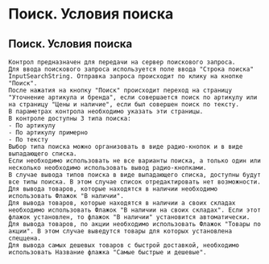 ﻿---
description: 2.4.7
---
# Поиск. Условия поиска
## Поиск. Условия поиска
	Контрол предназначен для передачи на сервер поискового запроса.
	Для ввода поискового запроса используется поле ввода "Строка поиска" InputSearchString. Отправка запроса происходит по клику на кнопке "Поиск".
	После нажатия на кнопку "Поиск" происходит переход на страницу "Уточнение артикула и бренда", если совершается поиск по артикулу или на страницу "Цены и наличие", если был совершен поиск по тексту.
	В параметрах контрола необходимо указать эти страницы.
	В контроле доступны 3 типа поиска:
	- По артикулу
	- По артикулу примерно
	- По тексту
	Выбор типа поиска можно организовать в виде радио-кнопок и в виде выпадающего списка. 
	Если необходимо использовать не все варианты поиска, а только один или несколько необходимо использовать вывод радио-кнопками.
	В случае вывода типов поиска в виде выпадающего списка, доступны будут все типы поиска. В этом случае список отредактировать нет возможности.
	Для вывода товаров, которые находятся в наличии необходимо использовать Флажок "В наличии".
	Для вывода товаров, которые находятся в наличии а своих складах необходимо использовать Флажок "В наличии на своих складах". Если этот флажок установлен, то флажок "В наличии" установится автоматически.
	Для вывода товаров, по акции необходимо использовать Флажок "Товары по акции". В этом случае выведутся товары для которых установлена спеццена.
	Для вывода самых дешевых товаров с быстрой доставкой, необходимо использовать Название флажка "Самые быстрые и дешевые".
